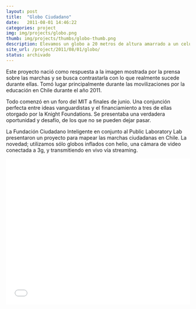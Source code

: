 ```yaml
---
layout: post
title:  "Globo Ciudadano"
date:   2011-08-01 14:46:22
categories: project
img: img/projects/globo.png
thumb: img/projects/thumbs/globo-thumb.png
description: Elevamos un globo a 20 metros de altura amarrado a un celular 3G con video, para traerte la imagen real de lo que ocurre en las marchas.
site_url: /project/2011/08/01/globo/
status: archivado
---
```


Este proyecto nació como respuesta a la imagen mostrada por la prensa sobre las marchas y se busca contrastarla con lo que realmente sucede durante ellas. Tomó lugar principalmente durante las movilizaciones por la educación en Chile durante el año 2011.

Todo comenzó en un foro del MIT a finales de junio.  Una conjunción perfecta entre ideas vanguardistas y el financiamiento a tres de ellas otorgado por la  Knight Foundations. Se presentaba una verdadera oportunidad y desafío, de los que no se pueden dejar pasar.

La Fundación Ciudadano Inteligente en conjunto al Public Laboratory Lab presentaron un proyecto para mapear las marchas ciudadanas en Chile. La novedad; utilizamos sólo globos inflados con helio, una cámara de video conectada a 3g, y transmitiendo en vivo vía streaming.

<iframe width="100%" height="400" src="//www.youtube.com/embed/_8hhOvLY7as" frameborder="0" allowfullscreen></iframe>